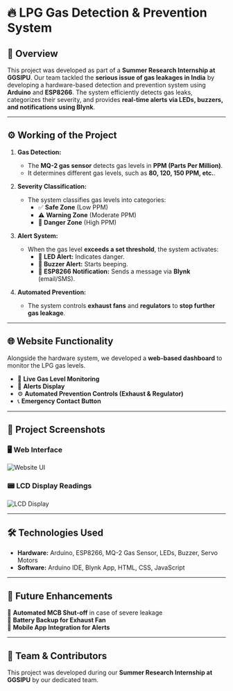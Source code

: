 # 🔥 LPG Gas Detection & Prevention System  

## 📌 Overview  
This project was developed as part of a **Summer Research Internship at GGSIPU**. Our team tackled the **serious issue of gas leakages in India** by developing a hardware-based detection and prevention system using **Arduino** and **ESP8266**. The system efficiently detects gas leaks, categorizes their severity, and provides **real-time alerts via LEDs, buzzers, and notifications using Blynk**.

---

## ⚙️ Working of the Project  
1. **Gas Detection:**  
   - The **MQ-2 gas sensor** detects gas levels in **PPM (Parts Per Million)**.  
   - It determines different gas levels, such as **80, 120, 150 PPM, etc.**.  

2. **Severity Classification:**  
   - The system classifies gas levels into categories:  
     - ✅ **Safe Zone** (Low PPM)  
     - ⚠️ **Warning Zone** (Moderate PPM)  
     - 🚨 **Danger Zone** (High PPM)  

3. **Alert System:**  
   - When the gas level **exceeds a set threshold**, the system activates:  
     - 🔴 **LED Alert:** Indicates danger.  
     - 📢 **Buzzer Alert:** Starts beeping.  
     - 📩 **ESP8266 Notification:** Sends a message via **Blynk** (email/SMS).  

4. **Automated Prevention:**  
   - The system controls **exhaust fans** and **regulators** to **stop further gas leakage**.  

---

## 🌐 Website Functionality  
Alongside the hardware system, we developed a **web-based dashboard** to monitor the LPG gas levels.  
- 📡 **Live Gas Level Monitoring**  
- 🔔 **Alerts Display**  
- ⚙️ **Automated Prevention Controls (Exhaust & Regulator)**  
- 📞 **Emergency Contact Button**  

---

## 📸 Project Screenshots  
### 🖥️ Web Interface  
![Website UI](https://raw.githubusercontent.com/your-username/repo-name/main/website-ui.png)  
### 📟 LCD Display Readings  
![LCD Display](https://raw.githubusercontent.com/your-username/repo-name/main/lcd-display.jpg)  

---

## 🛠️ Technologies Used  
- **Hardware:** Arduino, ESP8266, MQ-2 Gas Sensor, LEDs, Buzzer, Servo Motors  
- **Software:** Arduino IDE, Blynk App, HTML, CSS, JavaScript  

---

## 🚀 Future Enhancements  
🔹 **Automated MCB Shut-off** in case of severe leakage  
🔹 **Battery Backup for Exhaust Fan**  
🔹 **Mobile App Integration for Alerts**  

---

## 📌 Team & Contributors  
This project was developed during our **Summer Research Internship at GGSIPU** by our dedicated team.  
